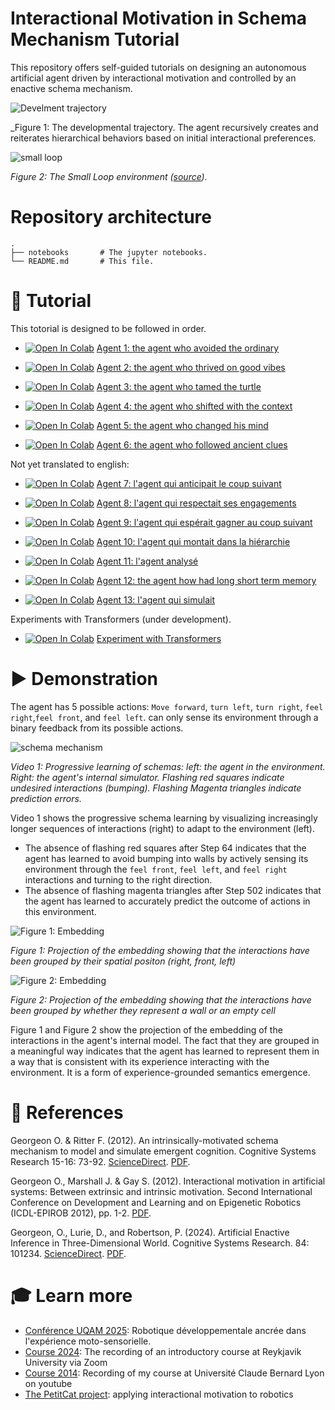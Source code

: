 # Interactional Motivation in Schema Mechanism Tutorial

This repository offers self-guided tutorials on designing an autonomous artificial agent driven by interactional motivation and controlled by an enactive schema mechanism. 

![Develment trajectory](trajectoire.svg)

_Figure 1: The developmental trajectory. The agent recursively creates and reiterates hierarchical behaviors based on initial interactional preferences.  

![small loop](small_loop.png)

_Figure 2: The Small Loop environment ([source](experiments/small_loop.ipynb))._

# Repository architecture

```
.
├── notebooks       # The jupyter notebooks.
└── README.md       # This file.
```

# 🔬 Tutorial

This totorial is designed to be followed in order. 

* [![Open In Colab](https://colab.research.google.com/assets/colab-badge.svg)](https://colab.research.google.com/github/PetiteIA/schema_mechanism/blob/master/notebooks/agent1.ipynb) [Agent 1: the agent who avoided the ordinary](notebooks/agent1.ipynb)

* [![Open In Colab](https://colab.research.google.com/assets/colab-badge.svg)](https://colab.research.google.com/github/PetiteIA/schema_mechanism/blob/master/notebooks/agent2.ipynb) [Agent 2: the agent who thrived on good vibes](notebooks/agent2.ipynb) 

* [![Open In Colab](https://colab.research.google.com/assets/colab-badge.svg)](https://colab.research.google.com/github/PetiteIA/schema_mechanism/blob/master/notebooks/agent3.ipynb) [Agent 3: the agent who tamed the turtle](notebooks/agent3.ipynb)

* [![Open In Colab](https://colab.research.google.com/assets/colab-badge.svg)](https://colab.research.google.com/github/PetiteIA/schema_mechanism/blob/master/notebooks/agent4.ipynb) [Agent 4: the agent who shifted with the context](notebooks/agent4.ipynb)

* [![Open In Colab](https://colab.research.google.com/assets/colab-badge.svg)](https://colab.research.google.com/github/PetiteIA/schema_mechanism/blob/master/notebooks/agent5.ipynb) [Agent 5: the agent who changed his mind](notebooks/agent5.ipynb)

* [![Open In Colab](https://colab.research.google.com/assets/colab-badge.svg)](https://colab.research.google.com/github/PetiteIA/schema_mechanism/blob/master/notebooks/agent6.ipynb) [Agent 6: the agent who followed ancient clues](notebooks/agent6.ipynb)

Not yet translated to english: 

* [![Open In Colab](https://colab.research.google.com/assets/colab-badge.svg)](https://colab.research.google.com/github/PetiteIA/schema_mechanism/blob/master/notebooks/agent7.ipynb) [Agent 7: l'agent qui anticipait le coup suivant](notebooks/agent7.ipynb)

* [![Open In Colab](https://colab.research.google.com/assets/colab-badge.svg)](https://colab.research.google.com/github/PetiteIA/schema_mechanism/blob/master/notebooks/agent8.ipynb) [Agent 8: l'agent qui respectait ses engagements](notebooks/agent8.ipynb)

* [![Open In Colab](https://colab.research.google.com/assets/colab-badge.svg)](https://colab.research.google.com/github/PetiteIA/schema_mechanism/blob/master/notebooks/agent9.ipynb) [Agent 9: l'agent qui espérait gagner au coup suivant ](notebooks/agent9.ipynb)

* [![Open In Colab](https://colab.research.google.com/assets/colab-badge.svg)](https://colab.research.google.com/github/PetiteIA/schema_mechanism/blob/master/notebooks/agent10.ipynb) [Agent 10: l'agent qui montait dans la hiérarchie](notebooks/agent10.ipynb)

* [![Open In Colab](https://colab.research.google.com/assets/colab-badge.svg)](https://colab.research.google.com/github/PetiteIA/schema_mechanism/blob/master/notebooks/agent11.ipynb) [Agent 11: l'agent analysé](notebooks/agent11.ipynb)

* [![Open In Colab](https://colab.research.google.com/assets/colab-badge.svg)](https://colab.research.google.com/github/PetiteIA/schema_mechanism/blob/master/notebooks/agent12.ipynb) [Agent 12: the agent how had long short term memory](notebooks/agent12.ipynb)

* [![Open In Colab](https://colab.research.google.com/assets/colab-badge.svg)](https://colab.research.google.com/github/PetiteIA/schema_mechanism/blob/master/notebooks/agent13.ipynb) [Agent 13: l'agent qui simulait](notebooks/agent13.ipynb)

Experiments with Transformers (under development). 

* [![Open In Colab](https://colab.research.google.com/assets/colab-badge.svg)](https://colab.research.google.com/github/PetiteIA/schema_mechanism/blob/master/NN/agent7-transformer_seq2seq.ipynb) [Experiment with Transformers](NN/agent7-transformer_seq2seq.ipynb)

# ▶️ Demonstration

The agent has 5 possible actions: `Move forward`, `turn left`, `turn right`, `feel right`,`feel front`, and `feel left`.
can only sense its environment through a binary feedback from its possible actions.  

![schema mechanism](video13.gif)

_Video 1: Progressive learning of schemas: left: the agent in the environment. 
Right: the agent's internal simulator.
Flashing red squares indicate undesired interactions (bumping). 
Flashing Magenta triangles indicate prediction errors._


Video 1 shows the progressive schema learning by visualizing increasingly longer sequences of interactions (right) to adapt to the environment (left).
* The absence of flashing red squares after Step 64 indicates that the agent has learned to avoid bumping into walls by actively sensing its environment through the `feel front`, `feel left`, and `feel right` interactions and turning to the right direction.
* The absence of flashing magenta triangles after Step 502 indicates that the agent has learned to accurately predict the outcome of actions in this environment. 

![Figure 1: Embedding ](Fig1-embedding_lateralisation.svg)

_Figure 1: Projection of the embedding showing that the interactions have been grouped by their spatial positon (right, front, left)_

![Figure 2: Embedding ](Fig2-embedding_feel.svg)

_Figure 2: Projection of the embedding showing that the interactions have been grouped by whether they represent a wall or an empty cell_

Figure 1 and Figure 2 show the projection of the embedding of the interactions in the agent's internal model.
The fact that they are grouped in a meaningful way indicates that the agent has learned to represent them in a way that is consistent with its experience interacting with the environment.
It is a form of experience-grounded semantics emergence.

# 📝 References

Georgeon O. & Ritter F. (2012). 
An intrinsically-motivated schema mechanism to model and simulate emergent cognition. 
Cognitive Systems Research 15-16: 73-92. 
[ScienceDirect](https://doi.org/10.1016/j.cogsys.2011.07.003). 
[PDF](doc/2012-CSR_Intrinsic_schema.pdf).

Georgeon O., Marshall J. & Gay S. (2012). 
Interactional motivation in artificial systems: Between extrinsic and intrinsic motivation. 
Second International Conference on Development and Learning and on Epigenetic Robotics (ICDL-EPIROB 2012), pp. 1-2.
[PDF](doc/2012-EPIROB_Interactional_Motivation.pdf).

Georgeon, O., Lurie, D., and Robertson, P. (2024). 
Artificial Enactive Inference in Three-Dimensional World. 
Cognitive Systems Research. 84: 101234. 
[ScienceDirect](https://doi.org/10.1016/j.cogsys.2024.101234).
[PDF](doc/2023-CSR_Enactive_Inference.pdf).

# 🎓 Learn more

* [Conférence UQAM 2025](https://youtu.be/lhuhBeAi1h0): Robotique développementale ancrée dans l'expérience moto-sensorielle.
* [Course 2024](https://eu01web.zoom.us/rec/play/EPmd-6POQz1Dz9M4Pi8IyBoC_A-EiBSNcfqSuvHixIVoONXL7f0RrAhg619A5XvMqUMaJrG0YyhKyiw4.xASIDuUxviA3xbzC?canPlayFromShare=true&from=share_recording_detail&continueMode=true&componentName=rec-play&originRequestUrl=https%3A%2F%2Feu01web.zoom.us%2Frec%2Fshare%2FkkmT0RHFoovctgea6JM74ZxNLvrzB0mY32alikbNC73YV7YJpDiQJcyXAVLf9Zq-.vY3o7QTS166adn6g): The recording of an introductory course at Reykjavik University via Zoom
* [Course 2014](https://www.youtube.com/playlist?list=PLlSPp5EpW5vEkajUvAG7r9HgDamIzZLUe): Recording of my course at Université Claude Bernard Lyon on youtube 
* [The PetitCat project](https://github.com/OlivierGeorgeon/osoyoo): applying interactional motivation to robotics


